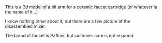 This is a 3d model of a tilt arm for a ceramic faucet cartridge (or whatever is the name of it…)

I know nothing other about it, but there are a few picture of the disassembled mixer. 

The brand of faucet is Paffoni, but customer care is not respond.
